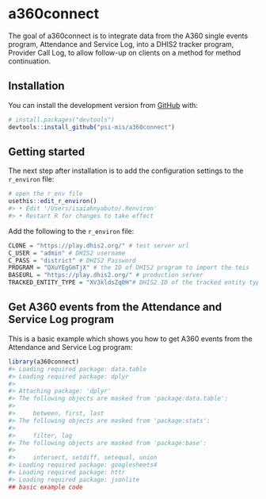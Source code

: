 
<!-- README.md is generated from README.Rmd. Please edit that file -->

# a360connect

<!-- badges: start -->

<!-- badges: end -->

The goal of a360connect is to integrate data from the A360 single events
program, Attendance and Service Log, into a DHIS2 tracker program,
Provider Call Log, to allow follow-up on clients on a method for method
continuation.

## Installation

You can install the development version from
[GitHub](https://github.com/) with:

``` r
# install.packages("devtools")
devtools::install_github("psi-mis/a360connect")
```

## Getting started

The next step after installation is to add the configuration settings to
the `r_environ` file:

``` r
# open the r_env file
usethis::edit_r_environ()
#> • Edit '/Users/isaiahnyabuto/.Renviron'
#> • Restart R for changes to take effect
```

Add the following to the `r_environ` file:

``` r
CLONE = "https://play.dhis2.org/" # test server url
C_USER = "admin" # DHIS2 username
C_PASS = "district" # DHIS2 Password
PROGRAM = "QXuYEgGmTjX" # the ID of DHIS2 program to import the teis
BASEURL = "https://play.dhis2.org/" # production server
TRACKED_ENTITY_TYPE = "XV3kldsZq0H"# DHIS2 ID of the tracked entity type
```

## Get A360 events from the Attendance and Service Log program

This is a basic example which shows you how to get A360 events from the
Attendance and Service Log program:

``` r
library(a360connect)
#> Loading required package: data.table
#> Loading required package: dplyr
#> 
#> Attaching package: 'dplyr'
#> The following objects are masked from 'package:data.table':
#> 
#>     between, first, last
#> The following objects are masked from 'package:stats':
#> 
#>     filter, lag
#> The following objects are masked from 'package:base':
#> 
#>     intersect, setdiff, setequal, union
#> Loading required package: googlesheets4
#> Loading required package: httr
#> Loading required package: jsonlite
## basic example code
```
